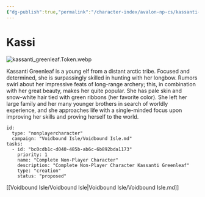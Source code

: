 ```yaml
---
{"dg-publish":true,"permalink":"/character-index/avalon-np-cs/kassanti-greenleaf/","title":"Kassi","tags":["JournalEntryPage"]}
---
```






# Kassi
![kassanti_greenleaf.Token.webp](/img/user/Voidbound%20token%20images/kassanti_greenleaf.Token.webp)

Kassanti Greenleaf is a young elf from a distant arctic tribe. Focused and determined, she is surpassingly skilled in hunting with her longbow. Rumors swirl about her impressive feats of long-range archery; this, in combination with her great beauty, makes her quite popular. She has pale skin and snow-white hair tied with green ribbons (her favorite color). She left her large family and her many younger brothers in search of worldly experience, and she approaches life with a single-minded focus upon improving her skills and proving herself to the world.

```RpgManager4
id: 
  type: "nonplayercharacter"
  campaign: "Voidbound Isle/Voidbound Isle.md"
tasks: 
  - id: "bc0cdb1c-d040-485b-ab6c-6b892bda1173"
    priority: 1
    name: "Complete Non-Player Character"
    description: "Complete Non-Player Character Kassanti Greenleaf"
    type: "creation"
    status: "proposed"
```
[[Voidbound Isle/Voidbound Isle\|Voidbound Isle/Voidbound Isle.md]]